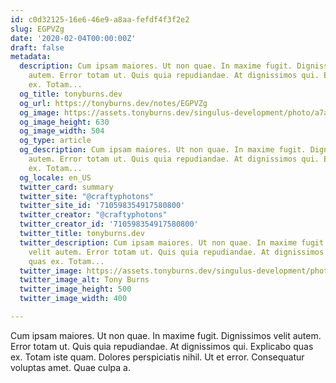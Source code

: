 ```yaml
---
id: c0d32125-16e6-46e9-a8aa-fefdf4f3f2e2
slug: EGPVZg
date: '2020-02-04T00:00:00Z'
draft: false
metadata:
  description: Cum ipsam maiores. Ut non quae. In maxime fugit. Dignissimos velit
    autem. Error totam ut. Quis quia repudiandae. At dignissimos qui. Explicabo quas
    ex. Totam...
  og_title: tonyburns.dev
  og_url: https://tonyburns.dev/notes/EGPVZg
  og_image: https://assets.tonyburns.dev/singulus-development/photo/a7aaf33dbd0b584a47dea1fc1b3a9bbf.jpeg
  og_image_height: 630
  og_image_width: 504
  og_type: article
  og_description: Cum ipsam maiores. Ut non quae. In maxime fugit. Dignissimos velit
    autem. Error totam ut. Quis quia repudiandae. At dignissimos qui. Explicabo quas
    ex. Totam...
  og_locale: en_US
  twitter_card: summary
  twitter_site: "@craftyphotons"
  twitter_site_id: '710598354917580800'
  twitter_creator: "@craftyphotons"
  twitter_creator_id: '710598354917580800'
  twitter_title: tonyburns.dev
  twitter_description: Cum ipsam maiores. Ut non quae. In maxime fugit. Dignissimos
    velit autem. Error totam ut. Quis quia repudiandae. At dignissimos qui. Explicabo
    quas ex. Totam...
  twitter_image: https://assets.tonyburns.dev/singulus-development/photo/7502d1526646abf03deb056888635686.jpeg
  twitter_image_alt: Tony Burns
  twitter_image_height: 500
  twitter_image_width: 400

---
```


Cum ipsam maiores. Ut non quae. In maxime fugit. Dignissimos velit autem. Error totam ut. Quis quia repudiandae. At dignissimos qui. Explicabo quas ex. Totam iste quam. Dolores perspiciatis nihil. Ut et error. Consequatur voluptas amet. Quae culpa a.
